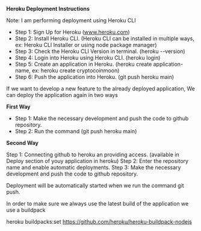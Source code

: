 **Heroku Deployment Instructions**

Note: I am performing deployment using Heroku CLI

- Step 1: Sign Up for Heroku (www.heroku.com)
- Step 2: Install Heroku CLI. (Heroku CLI can be installed in multiple ways, ex: Heroku CLI Installer or using node package manager)
- Step 3: Check the Heroku CLI Version in terminal. (heroku --version)
- Step 4: Login into Heroku using Heroku CLI. (heroku login)
- Step 5: Create an application in Heroku. (heroku create application-name, ex: heroku create cryptocoinmoon)
- Step 6: Push the application into Heroku. (git push heroku main)

If we want to develop a new feature to the already deployed application, We can deploy the application again in two ways

**First Way**

- Step 1: Make the necessary development and push the code to github repository.
- Step 2: Run the command (git push heroku main)

**Second Way**

Step 1: Connecting github to heroku an providing access. (available in Deploy section of youy application in heroku)
Step 2: Enter the repository name and enable automatic deployments.
Step 3: Make the necessary development and push the code to github repository.

Deployment will be automatically started when we run the command git push.

In order to make sure we always use the latest build of the application we use a buildpack

heroku buildpacks:set https://github.com/heroku/heroku-buildpack-nodejs
